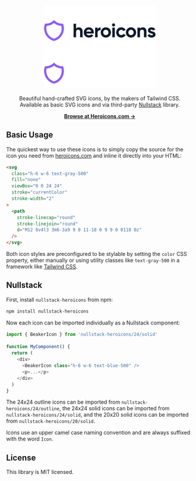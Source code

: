 <p align="center">
  <a href="https://heroicons.com/#gh-light-mode-only" target="_blank">
    <img src="./.github/logo-light.svg" alt="Heroicons" width="300">
  </a>
  <a href="https://heroicons.com/#gh-dark-mode-only" target="_blank">
    <img src="./.github/logo-dark.svg" alt="Heroicons" width="300">
  </a>
</p>

<p align="center">
  Beautiful hand-crafted SVG icons, by the makers of Tailwind CSS. <br>Available as basic SVG icons and via third-party <a href="#nullstack">Nullstack</a> library.
<p>

<p align="center">
  <a href="https://heroicons.com"><strong>Browse at Heroicons.com &rarr;</strong></a>
</p>

## Basic Usage

The quickest way to use these icons is to simply copy the source for the icon you need from [heroicons.com](https://heroicons.com) and inline it directly into your HTML:

```html
<svg
  class="h-6 w-6 text-gray-500"
  fill="none"
  viewBox="0 0 24 24"
  stroke="currentColor"
  stroke-width="2"
>
  <path
    stroke-linecap="round"
    stroke-linejoin="round"
    d="M12 8v4l3 3m6-3a9 9 0 11-18 0 9 9 0 0118 0z"
  />
</svg>
```

Both icon styles are preconfigured to be stylable by setting the `color` CSS property, either manually or using utility classes like `text-gray-500` in a framework like [Tailwind CSS](https://tailwindcss.com).

## Nullstack

First, install `nullstack-heroicons` from npm:

```sh
npm install nullstack-heroicons
```

Now each icon can be imported individually as a Nullstack component:

```js
import { BeakerIcon } from 'nullstack-heroicons/24/solid'

function MyComponent() {
  return (
    <div>
      <BeakerIcon class="h-6 w-6 text-blue-500" />
      <p>...</p>
    </div>
  )
}
```

The 24x24 outline icons can be imported from `nullstack-heroicons/24/outline`, the 24x24 solid icons can be imported from `nullstack-heroicons/24/solid`, and the 20x20 solid icons can be imported from `nullstack-heroicons/20/solid`.

Icons use an upper camel case naming convention and are always suffixed with the word `Icon`.

## License

This library is MIT licensed.
